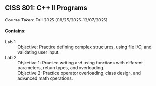 <h2> CISS 801: C++ II Programs </h2>
<p> Course Taken: Fall 2025 (08/25/2025-12/07/2025) </p>
<h4> Contains: </h4>
<dl> 
  <dt>
    Lab 1
  </dt>
  <dd> Objective: Practice defining complex structures, using file I/O, and validating user input.
  </dd>
  <dt> 
    Lab 2
  </dt>
  <dd> 
  Objective 1: Practice writing and using functions with different parameters, return types, and overloading. <br>
  Objective 2: Practice operator overloading, class design, and advanced math operations.
  </dd>
</dl>
